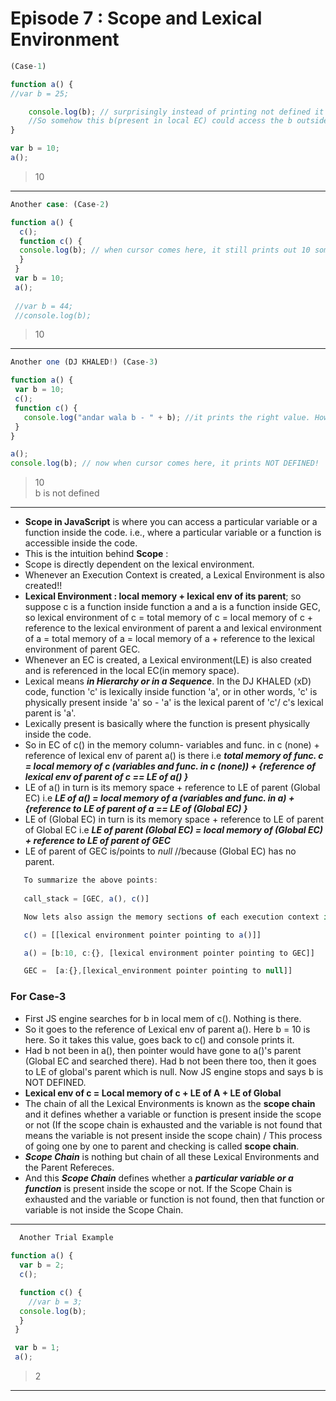 # Episode 7 : Scope and Lexical Environment

```javascript
(Case-1)

function a() {
//var b = 25;

    console.log(b); // surprisingly instead of printing not defined it prints 10. 
    //So somehow this b(present in local EC) could access the b outside the func.(present in GEC) 
}

var b = 10;
a();
```
> 10
---------------------
```javascript
Another case: (Case-2)

function a() {
  c();
  function c() {
  console.log(b); // when cursor comes here, it still prints out 10 somehow!!
  }
 }
 var b = 10;
 a();
 
 //var b = 44;
 //console.log(b); 
 ```
 > 10
 --------------------
 ```javascript
 Another one (DJ KHALED!) (Case-3)
 
 function a() {
  var b = 10;
  c();
  function c() {
    console.log("andar wala b - " + b); //it prints the right value. How? See ans below Summary part
  }
 }
 
 a();
 console.log(b); // now when cursor comes here, it prints NOT DEFINED!
```
> 10 <br/>
> b is not defined
 --------------------
- **Scope in JavaScript** is where you can access a particular variable or a function inside the code. i.e., where a particular variable or a function is accessible inside the code.
- This is the intuition behind **Scope** :
- Scope is directly dependent on the lexical environment.
- Whenever an Execution Context is created, a Lexical Environment is also created!!
- **Lexical Environment : local memory + lexical env of its parent**; so suppose c is a function inside function a and a is a function inside GEC, so lexical environment of c = total memory of c =  local memory of c  + reference to the lexical environment of parent a and lexical environment of a = total memory of a = local memory of a + reference to the lexical environment of parent GEC.
- Whenever an EC is created, a Lexical environment(LE) is also created and is referenced in the local EC(in memory space).
- Lexical means **<i>in Hierarchy or in a Sequence</i>**. In the DJ KHALED (xD) code, function 'c' is lexically inside function 'a', or in other words, 'c' is physically present inside 'a' so - 'a' is the lexical parent of 'c'/ c's lexical parent is 'a'.
- Lexically present is basically where the function is present physically inside the code.
- So in EC of c() in the memory column- variables and func. in c (none) + reference of lexical env of parent a() is there 
i.e ***total memory of func. c = local memory of c (variables and func. in c (none)) + {reference of lexical env of parent of c == LE of a() }***
- LE of a() in turn is its memory space + reference to LE of parent (Global EC) i.e ***LE of a() = local memory of a (variables and func. in a) + {reference to LE of parent of a == LE of (Global EC) }***
- LE of (Global EC) in turn is its memory space + reference to LE of parent of Global EC i.e ***LE of parent (Global EC) = local memory of (Global EC) + reference to LE of parent of GEC***
- LE of parent of GEC is/points to *null*   //because (Global EC) has no parent.
 ```javascript
    To summarize the above points:
    
    call_stack = [GEC, a(), c()]

    Now lets also assign the memory sections of each execution context in call_stack.

    c() = [[lexical environment pointer pointing to a()]]

    a() = [b:10, c:{}, [lexical environment pointer pointing to GEC]]

    GEC =  [a:{},[lexical_environment pointer pointing to null]]
 ```
  ### For Case-3 
  - First JS engine searches for b in local mem of c(). Nothing is there. 
  - So it goes to the reference of Lexical env of parent a(). Here b = 10 is here. So it takes this value, goes back to c() and console prints it.
  - Had b not been in a(), then pointer would have gone to a()'s parent (Global EC and searched there). Had b not been there too, then it goes to LE of global's parent
  which is null. Now JS engine stops and says b is NOT DEFINED. 
  - **Lexical env of c = Local memory of c + LE of A + LE of Global**
  - The chain of all the Lexical Environments is known as the **scope chain** and it defines whether a variable or function is present inside the scope or not (If the scope chain is exhausted and the variable is not found that means the variable  is not present inside the scope chain) / This process of going one by one to parent and checking is called **scope chain**.
  - **<i>Scope Chain</i>** is nothing but chain of all these Lexical Environments and the Parent Refereces.
  - And this **<i>Scope Chain</i>** defines whether a **<i>particular variable or a function</i>** is present inside the scope or not. If the Scope Chain is exhausted and the variable or function is not found, then that function or variable is not inside the Scope Chain.
 --------------------

```javascript
  Another Trial Example
 
function a() {
  var b = 2;
  c();

  function c() {
    //var b = 3;
  console.log(b);
  }
 }

 var b = 1;
 a();
```
> 2
 --------------------
  
  








